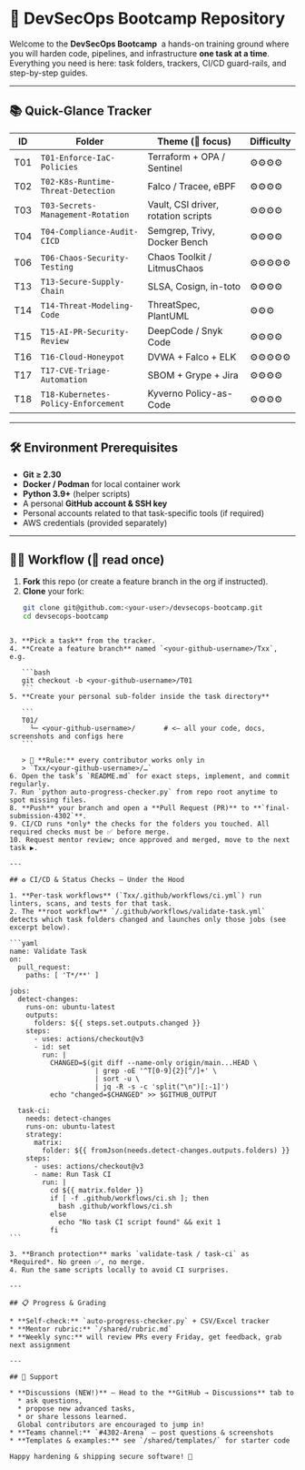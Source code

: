 # 🚀 DevSecOps Bootcamp Repository

Welcome to the **DevSecOps Bootcamp**&nbsp; a hands-on training ground where you will harden code, pipelines, and infrastructure **one task at a time**. Everything you need is here: task folders, trackers, CI/CD guard-rails, and step-by-step guides.

---

## 📚 Quick-Glance Tracker

| ID  | Folder                               | Theme (🔑 focus)                    | Difficulty 
|-----|--------------------------------------|-------------------------------------|-----------
| T01 | `T01-Enforce-IaC-Policies`           | Terraform + OPA / Sentinel          | ⚙️⚙️⚙️⚙️ 
| T02 | `T02-K8s-Runtime-Threat-Detection`   | Falco / Tracee, eBPF                | ⚙️⚙️⚙️⚙️ 
| T03 | `T03-Secrets-Management-Rotation`    | Vault, CSI driver, rotation scripts | ⚙️⚙️⚙️⚙️
| T04 | `T04-Compliance-Audit-CICD`          | Semgrep, Trivy, Docker Bench        | ⚙️⚙️⚙️⚙️ 
| T06 | `T06-Chaos-Security-Testing`         | Chaos Toolkit / LitmusChaos         | ⚙️⚙️⚙️⚙️⚙️
| T13 | `T13-Secure-Supply-Chain`            | SLSA, Cosign, in-toto               | ⚙️⚙️⚙️⚙️
| T14 | `T14-Threat-Modeling-Code`           | ThreatSpec, PlantUML                | ⚙️⚙️⚙️
| T15 | `T15-AI-PR-Security-Review`          | DeepCode / Snyk Code                | ⚙️⚙️⚙️⚙️
| T16 | `T16-Cloud-Honeypot`                 | DVWA + Falco + ELK                  | ⚙️⚙️⚙️⚙️⚙️
| T17 | `T17-CVE-Triage-Automation`          | SBOM + Grype + Jira                 | ⚙️⚙️⚙️⚙️
| T18 | `T18-Kubernetes-Policy-Enforcement`  | Kyverno Policy-as-Code              | ⚙️⚙️⚙️⚙️

---

## 🛠️ Environment Prerequisites
* **Git ≥ 2.30**  
* **Docker / Podman** for local container work  
* **Python 3.9+** (helper scripts)  
* A personal **GitHub account & SSH key**
* Personal accounts related to that task-specific tools (if required)
* AWS credentials (provided separately)

---

## 🧑‍🎓 Workflow (📖 read once)

1. **Fork** this repo (or create a feature branch in the org if instructed).
2. **Clone** your fork:
   ```bash
   git clone git@github.com:<your-user>/devsecops-bootcamp.git
   cd devsecops-bootcamp
````

3. **Pick a task** from the tracker.
4. **Create a feature branch** named `<your-github-username>/Txx`, e.g.

   ```bash
   git checkout -b <your-github-username>/T01
   ```
5. **Create your personal sub-folder inside the task directory**

   ```
   T01/
     └─ <your-github-username>/       # <— all your code, docs, screenshots and configs here
   ```

   > 📌 **Rule:** every contributor works only in
   > `Txx/<your-github-username>/…`
6. Open the task’s `README.md` for exact steps, implement, and commit regularly.
7. Run `python auto-progress-checker.py` from repo root anytime to spot missing files.
8. **Push** your branch and open a **Pull Request (PR)** to **`final-submission-4302`**.
9. CI/CD runs *only* the checks for the folders you touched. All required checks must be ✅ before merge.
10. Request mentor review; once approved and merged, move to the next task ▶️.

---

## ♻️ CI/CD & Status Checks — Under the Hood

1. **Per-task workflows** (`Txx/.github/workflows/ci.yml`) run linters, scans, and tests for that task.
2. The **root workflow** `/.github/workflows/validate-task.yml` detects which task folders changed and launches only those jobs (see excerpt below).

```yaml
name: Validate Task
on:
  pull_request:
    paths: [ 'T*/**' ]

jobs:
  detect-changes:
    runs-on: ubuntu-latest
    outputs:
      folders: ${{ steps.set.outputs.changed }}
    steps:
      - uses: actions/checkout@v3
      - id: set
        run: |
          CHANGED=$(git diff --name-only origin/main...HEAD \
                     | grep -oE '^T[0-9]{2}[^/]+' \
                     | sort -u \
                     | jq -R -s -c 'split("\n")[:-1]')
          echo "changed=$CHANGED" >> $GITHUB_OUTPUT

  task-ci:
    needs: detect-changes
    runs-on: ubuntu-latest
    strategy:
      matrix:
        folder: ${{ fromJson(needs.detect-changes.outputs.folders) }}
    steps:
      - uses: actions/checkout@v3
      - name: Run Task CI
        run: |
          cd ${{ matrix.folder }}
          if [ -f .github/workflows/ci.sh ]; then
            bash .github/workflows/ci.sh
          else
            echo "No task CI script found" && exit 1
          fi
```

3. **Branch protection** marks `validate-task / task-ci` as *Required*. No green ✅, no merge.
4. Run the same scripts locally to avoid CI surprises.

---

## 📋 Progress & Grading

* **Self-check:** `auto-progress-checker.py` + CSV/Excel tracker
* **Mentor rubric:** `/shared/rubric.md`
* **Weekly sync:** will review PRs every Friday, get feedback, grab next assignment

---

## 🤝 Support

* **Discussions (NEW!)** – Head to the **GitHub → Discussions** tab to  
  * ask questions,  
  * propose new advanced tasks,  
  * or share lessons learned.  
  Global contributors are encouraged to jump in!
* **Teams channel:** `#4302-Arena` — post questions & screenshots
* **Templates & examples:** see `/shared/templates/` for starter code

Happy hardening & shipping secure software! 💪